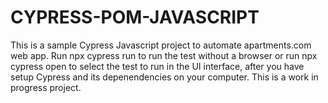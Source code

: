 # CYPRESS-POM-JAVASCRIPT
This is a sample Cypress Javascript project to automate apartments.com web app.
Run npx cypress run to run the test without a browser or run npx cypress open to select the test to run in the UI interface,
after you have setup Cypress and its depenendencies on your computer.
This is a work in progress project.